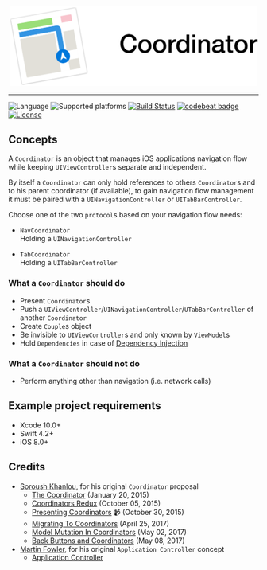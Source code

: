 <p align="center">
    <img src="https://github.com/giulio92/Coordinator/blob/master/GitHub%20Page/logo.png" width="500">
</p>

---

![Language](https://img.shields.io/badge/language-Swift%204.2-orange.svg)
![Supported platforms](https://img.shields.io/badge/platform-iOS-lightgrey.svg)
[![Build Status](https://travis-ci.org/giulio92/Coordinator.svg?branch=master)](https://travis-ci.org/giulio92/Coordinator)
[![codebeat badge](https://codebeat.co/badges/9a6dfd01-5249-476c-99b6-4f420cb9bbbe)](https://codebeat.co/projects/github-com-giulio92-coordinator-master)
[![License](https://img.shields.io/badge/license-MIT-green.svg)](https://github.com/giulio92/Coordinator/blob/master/LICENSE)

## Concepts
A `Coordinator` is an object that manages iOS applications navigation flow while keeping `UIViewController`s separate and independent.

By itself a `Coordinator` can only hold references to others `Coordinator`s and to his parent coordinator (if available), to gain navigation flow management it must be paired with a `UINavigationController` or `UITabBarController`.

Choose one of the two `protocol`s based on your navigation flow needs:
- `NavCoordinator`  
Holding a `UINavigationController`

- `TabCoordinator`  
Holding a `UITabBarController`

### What a `Coordinator` should do
- Present `Coordinator`s
- Push a `UIViewController`/`UINavigationController`/`UTabBarController` of another `Coordinator`
- Create `Couple`s object
- Be invisible to `UIViewController`s and only known by `ViewModel`s
- Hold `Dependencies` in case of [Dependency Injection](https://en.wikipedia.org/wiki/Dependency_injection)

### What a `Coordinator` should not do
- Perform anything other than navigation (i.e. network calls)

## Example project requirements
- Xcode 10.0+
- Swift 4.2+
- iOS 8.0+

## Credits
- [Soroush Khanlou](https://github.com/khanlou), for his original `Coordinator` proposal
  - [The Coordinator](http://khanlou.com/2015/01/the-coordinator/) (January 20, 2015)
  - [Coordinators Redux](http://khanlou.com/2015/10/coordinators-redux/) (October 05, 2015)
  - [Presenting Coordinators](https://vimeo.com/144116310) 📹 (October 30, 2015)
  - [Migrating To Coordinators](http://khanlou.com/2017/04/migrating-to-coordinators/) (April 25, 2017)
  - [Model Mutation In Coordinators](http://khanlou.com/2017/05/model-mutation-in-coordinators/) (May 02, 2017)
  - [Back Buttons and Coordinators](http://khanlou.com/2017/05/back-buttons-and-coordinators/) (May 08, 2017)
- [Martin Fowler](https://github.com/martinfowler), for his original `Application Controller` concept
  - [Application Controller](https://martinfowler.com/eaaCatalog/applicationController.html)
